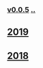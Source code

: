 ### [v0.0.5](https://github.com/littleflute/NEWS_WORDS/edit/master/files/readme.md) [..](..) 
## [2019](2019)
## [2018](2018)
